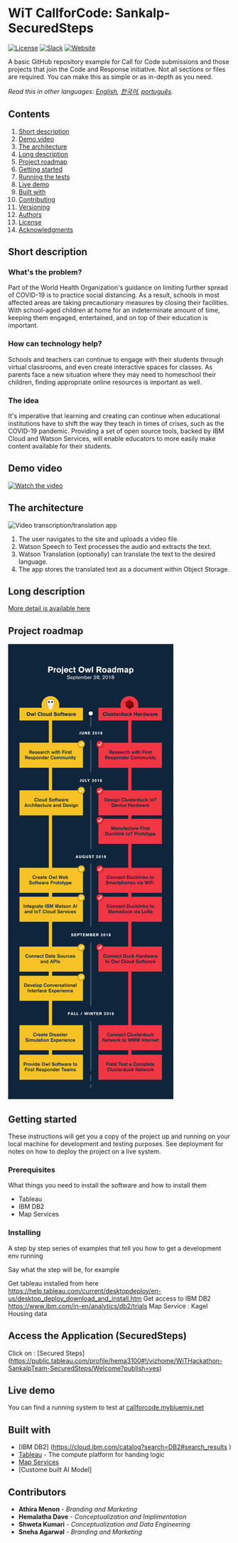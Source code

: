 # WiT CallforCode: Sankalp-SecuredSteps

[![License](https://img.shields.io/badge/License-Apache2-blue.svg)](https://www.apache.org/licenses/LICENSE-2.0) [![Slack](https://img.shields.io/badge/Join-Slack-blue)](https://callforcode.org/slack) [![Website](https://img.shields.io/badge/View-Website-blue)](https://code-and-response.github.io/Project-Sample/)

A basic GitHub repository example for Call for Code submissions and those projects that join the Code and Response initiative. Not all sections or files are required. You can make this as simple or as in-depth as you need.

*Read this in other languages: [English](README.md), [한국어](README.ko.md), [português](README.pt_br.md).*

## Contents

1. [Short description](#short-description)
1. [Demo video](#demo-video)
1. [The architecture](#the-architecture)
1. [Long description](#long-description)
1. [Project roadmap](#project-roadmap)
1. [Getting started](#getting-started)
1. [Running the tests](#running-the-tests)
1. [Live demo](#live-demo)
1. [Built with](#built-with)
1. [Contributing](#contributing)
1. [Versioning](#versioning)
1. [Authors](#authors)
1. [License](#license)
1. [Acknowledgments](#acknowledgments)

## Short description

### What's the problem?

Part of the World Health Organization's guidance on limiting further spread of COVID-19 is to practice social distancing. As a result, schools in most affected areas are taking precautionary measures by closing their facilities. With school-aged children at home for an indeterminate amount of time,  keeping them engaged, entertained, and on top of their education is important.

### How can technology help?

Schools and teachers can continue to engage with their students through virtual classrooms, and even create interactive spaces for classes. As parents face a new situation where they may need to homeschool their children, finding appropriate online resources is important as well.

### The idea

It's imperative that learning and creating can continue when educational institutions have to shift the way they teach in times of crises, such as the COVID-19 pandemic. Providing a set of open source tools, backed by IBM Cloud and Watson Services, will enable educators to more easily make content available for their students.

## Demo video

[![Watch the video](https://github.com/Code-and-Response/Liquid-Prep/blob/master/images/IBM-interview-video-image.png)](https://youtu.be/vOgCOoy_Bx0)

## The architecture

![Video transcription/translation app](https://developer.ibm.com/developer/tutorials/cfc-starter-kit-speech-to-text-app-example/images/cfc-covid19-remote-education-diagram-2.png)

1. The user navigates to the site and uploads a video file.
2. Watson Speech to Text processes the audio and extracts the text.
3. Watson Translation (optionally) can translate the text to the desired language.
4. The app stores the translated text as a document within Object Storage.

## Long description

[More detail is available here](DESCRIPTION.md)

## Project roadmap

![Roadmap](roadmap.jpg)

## Getting started

These instructions will get you a copy of the project up and running on your local machine for development and testing purposes. See deployment for notes on how to deploy the project on a live system.

### Prerequisites

What things you need to install the software and how to install them

* Tableau
* IBM DB2
* Map Services

### Installing

A step by step series of examples that tell you how to get a development env running

Say what the step will be, for example

Get tableau installed from here https://help.tableau.com/current/desktopdeploy/en-us/desktop_deploy_download_and_install.htm 
Get access to IBM DB2 https://www.ibm.com/in-en/analytics/db2/trials 
Map Service : Kagel Housing data

## Access the Application (SecuredSteps)

Click on : [Secured Steps] (https://public.tableau.com/profile/hema3100#!/vizhome/WiTHackathon-SankalpTeam-SecuredSteps/Welcome?publish=yes) 

## Live demo

You can find a running system to test at [callforcode.mybluemix.net](http://callforcode.mybluemix.net/)

## Built with

* [IBM DB2] (https://cloud.ibm.com/catalog?search=DB2#search_results )
* [Tableau]( https://public.tableau.com/en-us/s/) - The compute platform for handing logic
* [Map Services](https://www.kaggle.com/amitabhajoy/bengaluru-house-price-data ) 
* [Custome built AI Model]

## Contributors

* **Athira Menon** - *Branding and Marketing*
* **Hemalatha Dave** - *Conceptualization and Implimentation*
* **Shweta Kumari** - *Conceptualization and Data Engineering*
* **Sneha Agarwal** - *Branding and Marketing*
